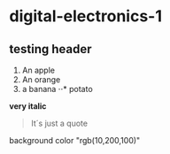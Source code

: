 # digital-electronics-1
## testing header
1. An apple
2. An orange
3. a banana
⋅⋅* potato

**very italic**
> It´s just a quote

background color "rgb(10,200,100)"
